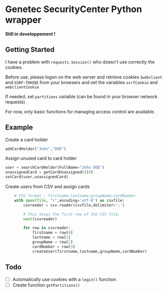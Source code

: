 
# Genetec SecurityCenter Python wrapper

**Still in developpement !**
## Getting Started

I have a problem with ``requests.Session()`` who doesn't use correctly the cookies.

Before use, please logon on the web server and retrieve cookies (``webclient`` and ``XSRF-TOKEN``) from your browsers and set the variables ``xsrfCookie`` and ``webclientCookie``

If needed, set ``partitions`` variable (can be found in your browser network requests)

For now, only basic functions for managing access control are available.

## Example

Create a card holder
```python
addCardHolder("John","DOE")
```

Assign unused card to card holder
```python
user = searchCardHolder(FullName="John DOE")
unassignedCard = getCardUnassigned()[0]
setCard(user,unassignedCard)
```
Create users from CSV and assign cards
```python
    # CSV format : firstname;lastname;groupName;cardNumber
    with open(file, "r",encoding='utf-8') as csvfile:
        csvreader = csv.reader(csvfile,delimiter=';')

        # This skips the first row of the CSV file.
        next(csvreader)

        for row in csvreader:
            firstname = row[0]
            lastname = row[1]
            groupName = row[2]
            cardNumber = row[3]
            createUser(firstname,lastname,groupName,cardNumber)
```

## Todo

 - [ ] Automatically use cookies with a ``login()`` function
 - [ ] Create function ``getPartitions()``
